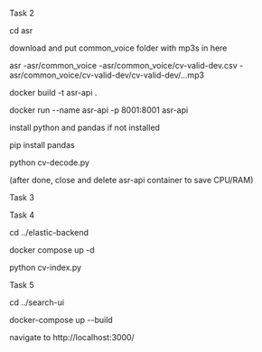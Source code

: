 Task 2

cd asr

download and put common_voice folder with mp3s in here

asr 
-asr/common_voice
-asr/common_voice/cv-valid-dev.csv
-asr/common_voice/cv-valid-dev/cv-valid-dev/...mp3

docker build -t asr-api .

docker run --name asr-api -p 8001:8001 asr-api

install python and pandas if not installed

pip install pandas

python cv-decode.py

(after done, close and delete asr-api container to save CPU/RAM)

Task 3



Task 4

cd ../elastic-backend

docker compose up -d 

<!-- docker cp elastic-backend-es01-1:/usr/share/elasticsearch/config/certs/ca/ca.crt ./ca.crt -->

python cv-index.py

Task 5

cd ../search-ui

docker-compose up --build

navigate to http://localhost:3000/
